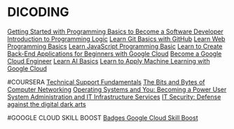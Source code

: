 # DICODING
[Getting Started with Programming Basics to Become a Software Developer](https://www.dicoding.com/certificates/N9ZOO09QYZG5)
[Introduction to Programming Logic](https://www.dicoding.com/certificates/1RXY1DLVKPVM)
[Learn Git Basics with GitHub](https://www.dicoding.com/certificates/JLX12YO1GZ72)
[Learn Web Programming Basics](https://www.dicoding.com/certificates/MRZM8371LZYQ)
[Learn JavaScript Programming Basic](https://www.dicoding.com/certificates/JMZV3M07RPN9)
[Learn to Create Back-End Applications for Beginners with Google Cloud](https://www.dicoding.com/certificates/NVP7Q9L94ZR0)
[Become a Google Cloud Engineer](https://www.dicoding.com/certificates/98XWLVKV4ZM3)
[Learn AI Basics](https://www.dicoding.com/certificates/MEPJN5344X3V)
[Learn to Apply Machine Learning with Google Cloud](https://www.dicoding.com/certificates/MEPJNNE1WX3V)

#COURSERA 
[Technical Support Fundamentals](https://coursera.org/share/fd4168f569437374a62e9247a9e43fa9)
[The Bits and Bytes of Computer Networking](https://coursera.org/share/28580999df10a618db3a9ffaba495cdf)
[Operating Systems and You: Becoming a Power User](https://coursera.org/share/db398400a2d50db88cb59696c0d32885)
[System Administration and IT Infrastructure Services](https://coursera.org/share/11fe73a52f20e941d7922f668508d6ba)
[IT Security: Defense against the digital dark arts](https://coursera.org/share/7e1b5c3b439148a65f57f7c5427fed67)

#GOOGLE CLOUD SKILL BOOST
[Badges Google Cloud Skill Boost](https://www.cloudskillsboost.google/public_profiles/7e29c38e-f27c-496b-90d0-2096827d7c8b)
